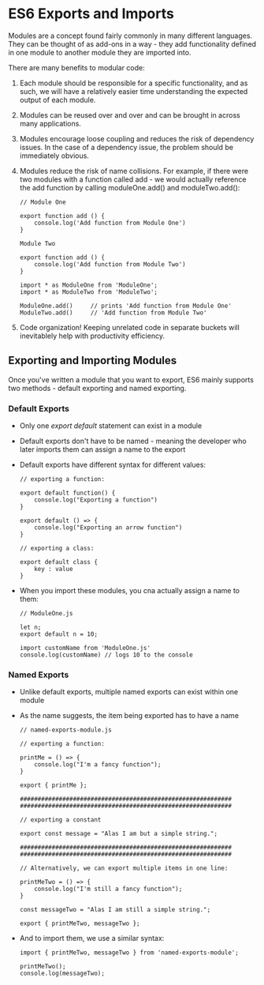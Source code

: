 # ES6 Exports and Imports
Modules are a concept found fairly commonly in many different languages. They can be thought of as add-ons in a way - they add functionality defined in one module to another module they are imported into.

There are many benefits to modular code:

1. Each module should be responsible for a specific functionality, and as such, we will have a relatively easier time understanding the expected output of each module.

2. Modules can be reused over and over and can be brought in across many applications.

3. Modules encourage loose coupling and reduces the risk of dependency issues. In the case of a dependency issue, the problem should be immediately obvious.

4. Modules reduce the risk of name collisions. For example, if there were two modules with a function called add - we would actually reference the add function by calling moduleOne.add() and moduleTwo.add():
    ```
    // Module One

    export function add () {
        console.log('Add function from Module One')
    }
    ```
    ```
    Module Two 

    export function add () {
        console.log('Add function from Module Two')
    }
    ```

    ```
    import * as ModuleOne from 'ModuleOne';
    import * as ModuleTwo from 'ModuleTwo';

    ModuleOne.add()     // prints 'Add function from Module One'
    ModuleTwo.add()     // 'Add function from Module Two'
    ```

5. Code organization! Keeping unrelated code in separate buckets will inevitablely help with productivity efficiency.

## Exporting and Importing Modules
Once you've written a module that you want to export, ES6 mainly supports two methods - default exporting and named exporting.

### Default Exports
- Only one _export default_ statement can exist in a module
- Default exports don't have to be named - meaning the developer who later imports them can assign a name to the export
- Default exports have different syntax for different values:
    ```
    // exporting a function:

    export default function() {
        console.log("Exporting a function")
    }

    export default () => {
        console.log("Exporting an arrow function")
    }
    ```
    ```
    // exporting a class:
    
    export default class {
        key : value
    }
    ```

- When you import these modules, you cna actually assign a name to them:

    ```
    // ModuleOne.js

    let n;
    export default n = 10;
    ```
    ```
    import customName from 'ModuleOne.js'
    console.log(customName) // logs 10 to the console
    ```

### Named Exports
- Unlike default exports, multiple named exports can exist within one module
- As the name suggests, the item being exported has to have a name

    ```
    // named-exports-module.js

    // exporting a function:

    printMe = () => {
        console.log("I'm a fancy function");
    }

    export { printMe };

    ############################################################
    ############################################################

    // exporting a constant

    export const message = "Alas I am but a simple string.";

    ############################################################
    ############################################################

    // Alternatively, we can export multiple items in one line:

    printMeTwo = () => {
        console.log("I'm still a fancy function");
    }

    const messageTwo = "Alas I am still a simple string.";
    
    export { printMeTwo, messageTwo };

    ```
- And to import them, we use a similar syntax:

    ```
    import { printMeTwo, messageTwo } from 'named-exports-module';

    printMeTwo();
    console.log(messageTwo);

    ```